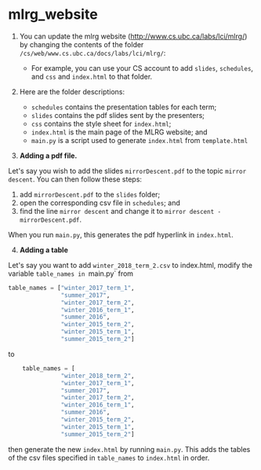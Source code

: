 # mlrg_website



1. You can update the mlrg website (http://www.cs.ubc.ca/labs/lci/mlrg/) by changing the contents of the folder `/cs/web/www.cs.ubc.ca/docs/labs/lci/mlrg/`:
    * For example, you can use your CS account to add `slides`, `schedules`, and `css` and `index.html` to that folder.



2. Here are the folder descriptions:
    * `schedules` contains the presentation tables for each term;
    * `slides` contains the pdf slides sent by the presenters; 
    * `css` contains the style sheet for `index.html`;
    * `index.html` is the main page of the MLRG website; and
    * `main.py` is a script used to generate `index.html` from `template.html`
    
3. **Adding a pdf file.**

Let's say you wish to add the slides `mirrorDescent.pdf` to the topic
`mirror descent`. You can then follow these steps:
   1. add `mirrorDescent.pdf` to the `slides` folder;
   2. open the corresponding csv file in `schedules`; and
   3. find the line `mirror descent` and change it to `mirror descent - mirrorDescent.pdf`. 
   
When you run `main.py`, this generates the pdf hyperlink in `index.html`.

4. **Adding a table**

Let's say you want to add `winter_2018_term_2.csv` to index.html,  modify the variable `table_names
in `main.py` from     

```python
table_names = ["winter_2017_term_1",
               "summer_2017",
               "winter_2017_term_2",
               "winter_2016_term_1",
               "summer_2016",
               "winter_2015_term_2",
               "winter_2015_term_1",
               "summer_2015_term_2"]
```
to
```python
    table_names = [
               "winter_2018_term_2",
               "winter_2017_term_1",
               "summer_2017",
               "winter_2017_term_2",
               "winter_2016_term_1",
               "summer_2016",
               "winter_2015_term_2",
               "winter_2015_term_1",
               "summer_2015_term_2"]
```
then generate the new `index.html` by running `main.py`.
This adds the tables of the csv files specified in `table_names` to `index.html` in order.
